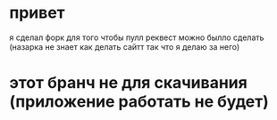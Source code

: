 # привет
я сделал форк для того чтобы пулл реквест можно былло сделать
(назарка не знает как делать сайтт так что я делаю за него)
# этот бранч не для скачивания (приложение работать не будет)
